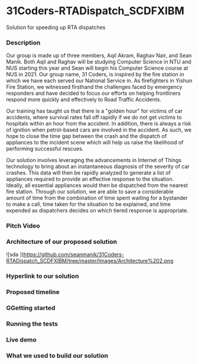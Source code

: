# 31Coders-RTADispatch_SCDFXIBM
Solution for speeding up RTA dispatches

### Description
Our group is made up of three members, Aqil Akram, Raghav Nair, and Sean Manik. Both Aqil and Raghav will be studying Computer Science in NTU and NUS starting this year and Sean will begin his Computer Science course at NUS in 2021. Our group name, 31 Coders, is inspired by the fire station in which we have each served our National Service in. As firefighters in Yishun Fire Station, we witnessed firsthand the challenges faced by emergency responders and have decided to focus our efforts on helping frontliners respond more quickly and effectively to Road Traffic Accidents.

Our training has taught us that there is a "golden hour" for victims of car accidents, where survival rates fall off rapidly if we do not get victims to hospitals within an hour from the accident. In addition, there is always a risk of ignition when petrol-based cars are involved in the accident. As such, we hope to close the time gap between the crash and the dispatch of appliances to the incident scene which will help us raise the likelihood of performing successful rescues.

Our solution involves leveraging the advancements in Internet of Things technology to bring about an instantaneous diagnosis of the severity of car crashes. This data will then be rapidly analyzed to generate a list of appliances required to provide an effective response to the situation. Ideally, all essential appliances would then be dispatched from the nearest fire station. Through our solution, we are able to save a considerable amount of time from the combination of time spent waiting for a bystander to make a call, time taken for the situation to be explained, and time expended as dispatchers decides on which tiered response is appropriate. 
### Pitch Video
### Architecture of our proposed solution
![sda ](https://github.com/seanmanik/31Coders-RTADispatch_SCDFXIBM/tree/master/Images/Architecture%202.png
### Hyperlink to our solution
### Proposed timeline
### GGetting started
### Running the tests
### Live demo
### What we used to build our solution
